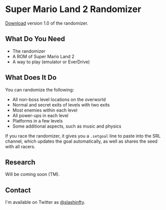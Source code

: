# Super Mario Land 2 Randomizer

[Download](../blob/master/dist/sml2randomizer.jar) version 1.0 of the randomizer.

## What Do You Need

* The randomizer
* A ROM of Super Mario Land 2
* A way to play (emulator or EverDrive)

## What Does It Do

You can randomize the following:

* All non-boss level locations on the overworld
* Normal and secret exits of levels with two exits
* Most enemies within each level
* All power-ups in each level
* Platforms in a few levels
* Some additional aspects, such as music and physics

If you race the randomizer, it gives you a `.setgoal` line to paste into the SRL channel, which updates the goal automatically, as well as shares the seed with all racers.

## Research

Will be coming soon (TM).

## Contact

I'm available on Twitter as [@slashinfty](https://twitter.com/slashinfty).

